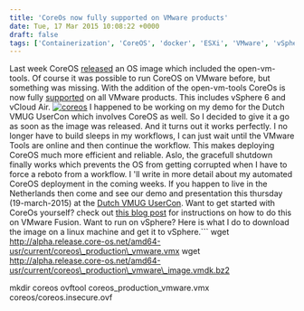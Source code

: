 ```yaml
---
title: 'CoreOs now fully supported on VMware products'
date: Tue, 17 Mar 2015 10:08:22 +0000
draft: false
tags: ['Containerization', 'CoreOS', 'docker', 'ESXi', 'VMware', 'vSphere6']
---
```


Last week CoreOS [released](https://coreos.com/blog/) an OS image which included the open-vm-tools. Of course it was possible to run CoreOS on VMware before, but something was missing. With the addition of the open-vm-tools CoreOs is now fully [supported](https://blogs.vmware.com/vsphere/2015/03/coreos-now-supported-vmware.html) on all VMware products. This includes vSphere 6 and vCloud Air. [![coreos](http://www.automate-it.today/wp-content/uploads/2015/03/coreos.png)](http://www.automate-it.today/wp-content/uploads/2015/03/coreos.png) I happened to be working on my demo for the Dutch VMUG UserCon which involves CoreOS as well. So I decided to give it a go as soon as the image was released. And it turns out it works perfectly. I no longer have to build sleeps in my workflows, I can just wait until the VMware Tools are online and then continue the workflow. This makes deploying CoreOS much more efficient and reliable. Aslo, the gracefull shutdown finally works which prevents the OS from getting corrupted when I have to force a reboto from a workflow. I 'll write in more detail about my automated CoreOS deployment in the coming weeks. If you happen to live in the Netherlands then come and see our demo and presentation this thursday (19-march-2015) at the [Dutch VMUG UserCon](http://www.nlvmug.com/nlvmug-event-2015). Want to get started with CoreOs yourself? check out [this blog post](https://coreos.com/blog/vmware-vcloud-air-and-vsphere/) for instructions on how to do this on VMware Fusion. Want to run on vSphere? Here is what I do to download the image on a linux machine and get it to vSphere.```
wget http://alpha.release.core-os.net/amd64-usr/current/coreos\_production\_vmware.vmx
wget http://alpha.release.core-os.net/amd64-usr/current/coreos\_production\_vmware\_image.vmdk.bz2

mkdir coreos
ovftool coreos\_production\_vmware.vmx coreos/coreos.insecure.ovf
```then import the ovf to vSphere using the vSphere (web) client. To start using the image you'll also need a configdrive ISO file. How to create this is aslo explained in [this](https://coreos.com/blog/vmware-vcloud-air-and-vsphere/) article.